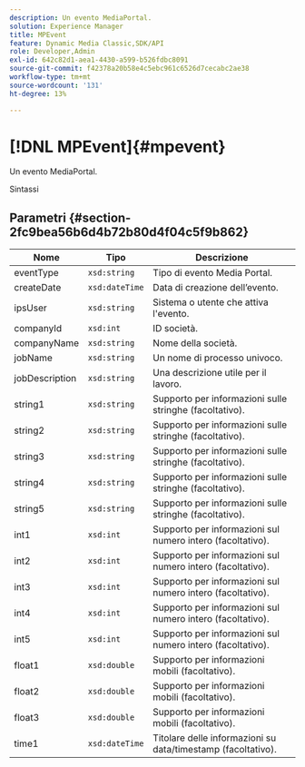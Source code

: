 ```yaml
---
description: Un evento MediaPortal.
solution: Experience Manager
title: MPEvent
feature: Dynamic Media Classic,SDK/API
role: Developer,Admin
exl-id: 642c82d1-aea1-4430-a599-b526fdbc8091
source-git-commit: f42378a20b58e4c5ebc961c6526d7cecabc2ae38
workflow-type: tm+mt
source-wordcount: '131'
ht-degree: 13%

---
```


# [!DNL MPEvent]{#mpevent}

Un evento MediaPortal.

Sintassi

## Parametri {#section-2fc9bea56b6d4b72b80d4f04c5f9b862}

| Nome | Tipo | Descrizione |
|---|---|---|
| eventType | `xsd:string` | Tipo di evento Media Portal. |
| createDate | `xsd:dateTime` | Data di creazione dell’evento. |
| ipsUser | `xsd:string` | Sistema o utente che attiva l&#39;evento. |
| companyId | `xsd:int` | ID società. |
| companyName | `xsd:string` | Nome della società. |
| jobName | `xsd:string` | Un nome di processo univoco. |
| jobDescription | `xsd:string` | Una descrizione utile per il lavoro. |
| string1 | `xsd:string` | Supporto per informazioni sulle stringhe (facoltativo). |
| string2 | `xsd:string` | Supporto per informazioni sulle stringhe (facoltativo). |
| string3 | `xsd:string` | Supporto per informazioni sulle stringhe (facoltativo). |
| string4 | `xsd:string` | Supporto per informazioni sulle stringhe (facoltativo). |
| string5 | `xsd:string` | Supporto per informazioni sulle stringhe (facoltativo). |
| int1 | `xsd:int` | Supporto per informazioni sul numero intero (facoltativo). |
| int2 | `xsd:int` | Supporto per informazioni sul numero intero (facoltativo). |
| int3 | `xsd:int` | Supporto per informazioni sul numero intero (facoltativo). |
| int4 | `xsd:int` | Supporto per informazioni sul numero intero (facoltativo). |
| int5 | `xsd:int` | Supporto per informazioni sul numero intero (facoltativo). |
| float1 | `xsd:double` | Supporto per informazioni mobili (facoltativo). |
| float2 | `xsd:double` | Supporto per informazioni mobili (facoltativo). |
| float3 | `xsd:double` | Supporto per informazioni mobili (facoltativo). |
| time1 | `xsd:dateTime` | Titolare delle informazioni su data/timestamp (facoltativo). |
